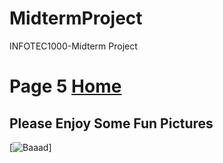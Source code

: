 # MidtermProject
INFOTEC1000-Midterm Project
# Page 5 [Home](README.md)
## Please Enjoy Some Fun Pictures

[![Baaad](https://i.redd.it/oe1haxez3ld51.png)]
